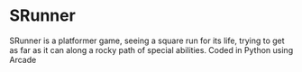 # SRunner
SRunner is a platformer game, seeing a square run for its life, trying to get as far as it can along a rocky path of special abilities. Coded in Python using Arcade 
